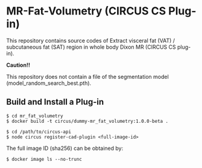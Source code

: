 # MR-Fat-Volumetry (CIRCUS CS Plug-in)

This repository contains source codes of Extract visceral fat (VAT) / subcutaneous fat (SAT) region in whole body Dixon MR (CIRCUS CS plug-in).

**Caution!!**

This repository does not contain a file of the segmentation model (model_random_search_best.pth).

## Build and Install a Plug-in

    $ cd mr_fat_volumetry
    $ docker build -t circus/dummy-mr_fat_volumetry:1.0.0-beta .

    $ cd /path/to/circus-api
    $ node circus register-cad-plugin <full-image-id>

The full image ID (sha256) can be obtained by:

    $ docker image ls --no-trunc
